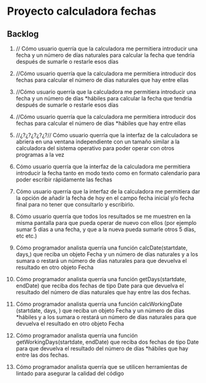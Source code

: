 # Proyecto calculadora fechas

## Backlog

1. // Cómo usuario querría que la calculadora me permitiera introducir una fecha y un número de días naturales para calcular la fecha que tendría después de sumarle o restarle esos días

2. //Cómo usuario querría que la calculadora me permitiera introducir dos fechas para calcular el número de días naturales que hay entre ellas

3. //Cómo usuario querría que la calculadora me permitiera introducir una fecha y un número de días *hábiles para calcular la fecha que tendría después de sumarle o restarle esos días

4. //Cómo usuario querría que la calculadora me permitiera introducir dos fechas para calcular el número de días *hábiles que hay entre ellas

5. //¿?¿?¿?¿?¿?// Cómo usuario querría que la interfaz de la calculadora se abriera en una ventana independiente con un tamaño similar a la calculadora del sistema operativo para poder operar     con otros programas a la vez

6. Cómo usuario querría que la interfaz de la calculadora  me permitiera introducir la fecha tanto en modo texto como en formato  calendario para poder escribir rápidamente las fechas

7. Cómo usuario querría que la interfaz de la calculadora  me permitiera dar la opción de añadir la fecha de hoy en el campo fecha inicial y/o fecha final para no tener que consultarlo y escribirlo.

8. Cómo usuario querría que todos los resultados se me muestren en la misma pantalla para que pueda operar de nuevo con ellos (por ejemplo sumar 5 días a una fecha, y que a la nueva pueda sumarle otros 5 días, etc etc.)

9. Cómo programador analista querría una función calcDate(startdate, days,) que reciba un objeto Fecha y un número de días naturales y a los sumara o restará un número de dias naturales para que devuelva el resultado en otro objeto Fecha

10. Cómo programador analista querría una función getDays(startdate, endDate) que  reciba dos fechas de tipo Date para que devuelva el resultado del número de días naturales que hay entre las dos fechas.

11. Cómo programador analista querría una función calcWorkingDate (startdate, days, ) que reciba un objeto Fecha y un número de días *hábiles y a los sumara o restará un número de dias naturales para que devuelva el resultado en otro objeto Fecha

12. Cómo programador analista querría una función getWorkingDays(startdate, endDate) que  reciba dos fechas de tipo Date para que devuelva el resultado del número de días *hábiles que hay entre las dos fechas.

13. Cómo programador analista querría que se utilicen herramientas de lintado para asegurar la calidad del código
